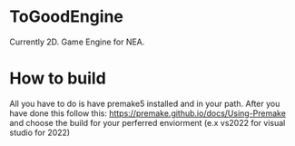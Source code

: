 # ToGoodEngine
Currently 2D. Game Engine for NEA.

# How to build
All you have to do is have premake5 installed and in your path.
After you have done this follow this: https://premake.github.io/docs/Using-Premake
and choose the build for your perferred enviorment (e.x vs2022 for visual studio for 2022)


